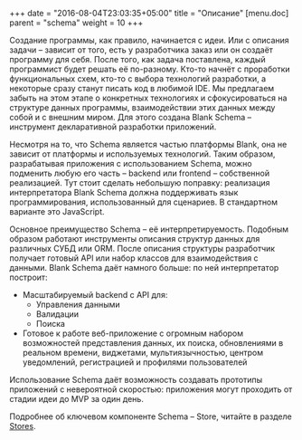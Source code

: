 +++
date = "2016-08-04T23:03:35+05:00"
title = "Описание"
[menu.doc]
    parent = "schema"
    weight = 10
+++

Создание программы, как правило, начинается с идеи. Или с описания задачи – зависит от того, есть у разработчика заказ или он
создаёт программу для себя. После того, как задача поставлена, каждый программист будет решать её по-разному. Кто-то начнёт с
 проработки функциональных схем, кто-то с выбора технологий разработки, а некоторые сразу станут писать код в любимой IDE.
 Мы предлагаем забыть на этом этапе о конкретных технологиях и сфокусироваться на структуре данных программы, взаимодействии
 этих данных между собой и с внешним миром. Для этого создана Blank Schema – инструмент декларативной разработки приложений.

Несмотря на то, что Schema является частью платформы Blank, она не зависит от платформы и используемых технологий. Таким образом,
разрабатывая приложения с использованием Schema, можно подменить любую его часть – backend или frontend – собственной реализацией.
Тут стоит сделать небольшую поправку: реализация интерпретатора Blank Schema должна поддерживать язык программирования,
использованный для сценариев. В стандартном варианте это JavaScript.

Основное преимущество Schema – её интерпретируемость. Подобным образом работают инструменты описания структур данных для различных
СУБД или ORM. После описания структуры разработчик получает готовый API или набор классов для взаимодействия с данными. Blank Schema
даёт намного больше: по ней интерпретатор построит:

- Масштабируемый backend c API для:
	* Управления данными
	* Валидации
	* Поиска
- Готовое к работе веб-приложение с огромным набором возможностей представления данных, их поиска, обновлениями в реальном времени,
    виджетами, мультиязычностью, центром уведомлений, регистрацией и профилями пользователей

Использование Schema даёт возможность создавать прототипы приложений с невероятной скоростью: приложения могут проходить от стадии
идеи до MVP за один день.

Подробнее об ключевом компоненте Schema – Store, читайте в разделе [Stores](/doc/stores/).
